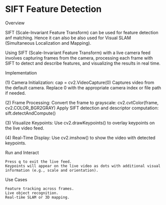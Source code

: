 # SIFT Feature Detection
Overview

SIFT (Scale-Invariant Feature Transform) can be used for feature detection anf matching. Hence it can also be also used for Visual SLAM (Simultaneous Localization and Mapping).

Using SIFT (Scale-Invariant Feature Transform) with a live camera feed involves capturing frames from the camera, processing each frame with SIFT to detect and describe features, and visualizing the results in real time.

Implementation

(1) Camera Initialization:
	cap = cv2.VideoCapture(0)
	Captures video from the default camera. Replace 0 with the appropriate camera index or file path if needed.

(2) Frame Processing:
	Convert the frame to grayscale: cv2.cvtColor(frame, cv2.COLOR_BGR2GRAY)
	Apply SIFT detection and descriptor computation: sift.detectAndCompute()

(3) Visualize Keypoints: 
	Use cv2.drawKeypoints() to overlay keypoints on the live video feed.

(4) Real-Time Display: Use cv2.imshow() to show the video with detected keypoints.

Run and Interact

	Press q to exit the live feed.
	Keypoints will appear on the live video as dots with additional visual information (e.g., scale and orientation).

Use Cases

	Feature tracking across frames.
	Live object recognition.
	Real-time SLAM or 3D mapping.